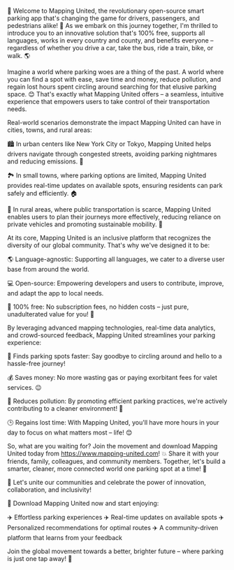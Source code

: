 🎉 Welcome to Mapping United, the revolutionary open-source smart parking app that's changing the game for drivers, passengers, and pedestrians alike! 🚀 As we embark on this journey together, I'm thrilled to introduce you to an innovative solution that's 100% free, supports all languages, works in every country and county, and benefits everyone – regardless of whether you drive a car, take the bus, ride a train, bike, or walk. 🌎

Imagine a world where parking woes are a thing of the past. A world where you can find a spot with ease, save time and money, reduce pollution, and regain lost hours spent circling around searching for that elusive parking space. 😊 That's exactly what Mapping United offers – a seamless, intuitive experience that empowers users to take control of their transportation needs.

Real-world scenarios demonstrate the impact Mapping United can have in cities, towns, and rural areas:

🏙️ In urban centers like New York City or Tokyo, Mapping United helps drivers navigate through congested streets, avoiding parking nightmares and reducing emissions. 🌆

🏞️ In small towns, where parking options are limited, Mapping United provides real-time updates on available spots, ensuring residents can park safely and efficiently. 🏠

💚 In rural areas, where public transportation is scarce, Mapping United enables users to plan their journeys more effectively, reducing reliance on private vehicles and promoting sustainable mobility. 🚌

At its core, Mapping United is an inclusive platform that recognizes the diversity of our global community. That's why we've designed it to be:

🌎 Language-agnostic: Supporting all languages, we cater to a diverse user base from around the world.

💻 Open-source: Empowering developers and users to contribute, improve, and adapt the app to local needs.

🌟 100% free: No subscription fees, no hidden costs – just pure, unadulterated value for you! 💸

By leveraging advanced mapping technologies, real-time data analytics, and crowd-sourced feedback, Mapping United streamlines your parking experience:

💨 Finds parking spots faster: Say goodbye to circling around and hello to a hassle-free journey!

💰 Saves money: No more wasting gas or paying exorbitant fees for valet services. 😉

🌿 Reduces pollution: By promoting efficient parking practices, we're actively contributing to a cleaner environment! 🌟

🕒 Regains lost time: With Mapping United, you'll have more hours in your day to focus on what matters most – life! 😊

So, what are you waiting for? Join the movement and download Mapping United today from https://www.mapping-united.com! 💥 Share it with your friends, family, colleagues, and community members. Together, let's build a smarter, cleaner, more connected world one parking spot at a time! 🌟

💪 Let's unite our communities and celebrate the power of innovation, collaboration, and inclusivity!

🎉 Download Mapping United now and start enjoying:

✈️ Effortless parking experiences
✈️ Real-time updates on available spots
✈️ Personalized recommendations for optimal routes
✈️ A community-driven platform that learns from your feedback

Join the global movement towards a better, brighter future – where parking is just one tap away! 📱